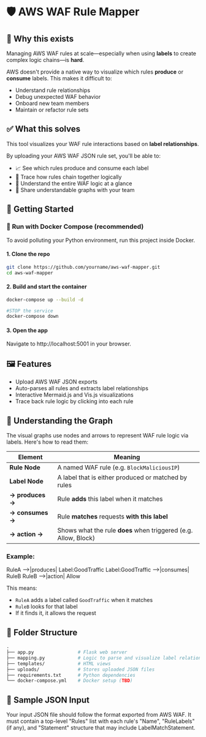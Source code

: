 # 🛡️ AWS WAF Rule Mapper

## 🤔 Why this exists

Managing AWS WAF rules at scale—especially when using **labels** to create complex logic chains—is **hard**.

AWS doesn't provide a native way to visualize which rules **produce** or **consume** labels. This makes it difficult to:

- Understand rule relationships
- Debug unexpected WAF behavior
- Onboard new team members
- Maintain or refactor rule sets

## ✅ What this solves

This tool visualizes your WAF rule interactions based on **label relationships**.

By uploading your AWS WAF JSON rule set, you'll be able to:

- 📈 See which rules produce and consume each label
- 🧭 Trace how rules chain together logically
- 🧠 Understand the entire WAF logic at a glance
- 👥 Share understandable graphs with your team

## 🚀 Getting Started

### 🐳 Run with Docker Compose (recommended)

To avoid polluting your Python environment, run this project inside Docker.

#### 1. Clone the repo

```bash
git clone https://github.com/yourname/aws-waf-mapper.git
cd aws-waf-mapper
```

#### 2. Build and start the container
```bash
docker-compose up --build -d 

#STOP the service 
docker-compose down
```
#### 3. Open the app
Navigate to http://localhost:5001 in your browser.

## 🖼️ Features
- Upload AWS WAF JSON exports
- Auto-parses all rules and extracts label relationships
- Interactive Mermaid.js and Vis.js visualizations
- Trace back rule logic by clicking into each rule

## 🔎 Understanding the Graph
The visual graphs use nodes and arrows to represent WAF rule logic via labels. Here's how to read them:

| Element | Meaning |
|--------|--------|
| **Rule Node** | A named WAF rule (e.g. `BlockMaliciousIP`) |
| **Label Node** | A label that is either produced or matched by rules |
| **→ produces →** | Rule **adds** this label when it matches |
| **→ consumes →** | Rule **matches** requests **with this label** |
| **→ action →** | Shows what the rule **does** when triggered (e.g. Allow, Block) |

### Example:
RuleA -->|produces| Label:GoodTraffic Label:GoodTraffic -->|consumes| RuleB RuleB -->|action| Allow

This means:
- `RuleA` adds a label called `GoodTraffic` when it matches
- `RuleB` looks for that label
- If it finds it, it allows the request

## 📂 Folder Structure
```graphql
.
├── app.py                # Flask web server
├── mapping.py            # Logic to parse and visualize label relationships
├── templates/            # HTML views
├── uploads/              # Stores uploaded JSON files
├── requirements.txt      # Python dependencies
└── docker-compose.yml    # Docker setup (TBD)
```

## 🧪 Sample JSON Input
Your input JSON file should follow the format exported from AWS WAF. It must contain a top-level "Rules" list with each rule's "Name", "RuleLabels" (if any), and "Statement" structure that may include LabelMatchStatement.



